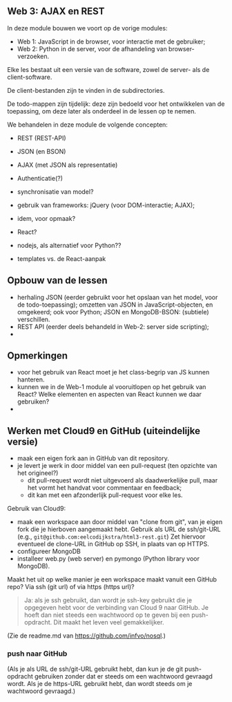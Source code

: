 ## Web 3: AJAX en REST

In deze module bouwen we voort op de vorige modules:

* Web 1: JavaScript in de browser, voor interactie met de gebruiker;
* Web 2: Python in de server, voor de afhandeling van browser-verzoeken.

Elke les bestaat uit een versie van de software, zowel de server- als de client-software.

De client-bestanden zijn te vinden in de subdirectories.

De todo-mappen zijn tijdelijk: deze zijn bedoeld voor het ontwikkelen van de toepassing, om deze later als onderdeel in de lessen op te nemen.

We behandelen in deze module de volgende concepten:

* REST (REST-API)
* JSON (en BSON)
* AJAX (met JSON als representatie)
* Authenticatie(?)
* synchronisatie van model?

* gebruik van frameworks: jQuery (voor DOM-interactie; AJAX);
* idem, voor opmaak?
* React?
* nodejs, als alternatief voor Python??

* templates vs. de React-aanpak

## Opbouw van de lessen

* herhaling JSON (eerder gebruikt voor het opslaan van het model, voor de todo-toepassing); omzetten van JSON in JavaScript-objecten, en omgekeerd; ook voor Python; JSON en MongoDB-BSON: (subtiele) verschillen.
* REST API (eerder deels behandeld in Web-2: server side scripting);
* 

## Opmerkingen

* voor het gebruik van React moet je het class-begrip van JS kunnen hanteren.
* kunnen we in de Web-1 module al vooruitlopen op het gebruik van React? Welke elementen en aspecten van React kunnen we daar gebruiken?
* 

## Werken met Cloud9 en GitHub (uiteindelijke versie)

* maak een eigen fork aan in GitHub van dit repository.
* je levert je werk in door middel van een pull-request (ten opzichte van het origineel?)
    * dit pull-request wordt niet uitgevoerd als daadwerkelijke pull, maar het vormt het handvat voor commentaar en feedback;
    * dit kan met een afzonderlijk pull-request voor elke les.

Gebruik van Cloud9:

* maak een workspace aan door middel van "clone from git", van je eigen fork die je hierboven aangemaakt hebt. Gebruik als URL de ssh/git-URL (e.g., `git@github.com:eelcodijkstra/html3-rest.git`) Zet hiervoor eventueel de clone-URL in GitHub op SSH, in plaats van op HTTPS.
* configureer MongoDB
* installeer web.py (web server) en pymongo (Python library voor MongoDB).

Maakt het uit op welke manier je een workspace maakt vanuit een GitHub repo? Via ssh (git url) of via https (https url)?

> Ja: als je ssh gebruikt, dan wordt je ssh-key gebruikt die je opgegeven hebt voor de verbinding van Cloud 9 naar GitHub. Je hoeft dan niet steeds een wachtwoord op te geven bij een push-opdracht. Dit maakt het leven veel gemakkelijker.

(Zie de readme.md van https://github.com/infvo/nosql.)

### push naar GitHub

(Als je als URL de ssh/git-URL gebruikt hebt, dan kun je de git push-opdracht gebruiken zonder dat er steeds om een wachtwoord gevraagd wordt. Als je de https-URL gebruikt hebt, dan wordt steeds om je wachtwoord gevraagd.)

